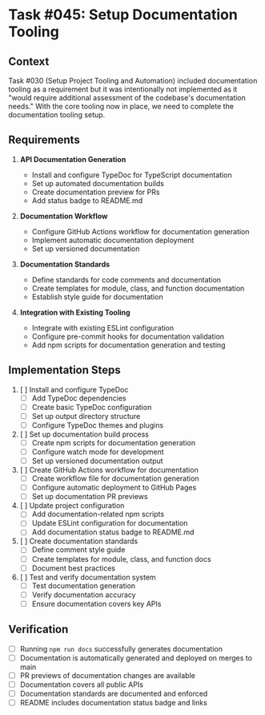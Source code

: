 # Task #045: Setup Documentation Tooling

## Context

Task #030 (Setup Project Tooling and Automation) included documentation tooling as a requirement but it was intentionally not implemented as it "would require additional assessment of the codebase's documentation needs." With the core tooling now in place, we need to complete the documentation tooling setup.

## Requirements

1. **API Documentation Generation**
   - Install and configure TypeDoc for TypeScript documentation
   - Set up automated documentation builds
   - Create documentation preview for PRs
   - Add status badge to README.md

2. **Documentation Workflow**
   - Configure GitHub Actions workflow for documentation generation
   - Implement automatic documentation deployment
   - Set up versioned documentation

3. **Documentation Standards**
   - Define standards for code comments and documentation
   - Create templates for module, class, and function documentation
   - Establish style guide for documentation

4. **Integration with Existing Tooling**
   - Integrate with existing ESLint configuration
   - Configure pre-commit hooks for documentation validation
   - Add npm scripts for documentation generation and testing

## Implementation Steps

1. [ ] Install and configure TypeDoc
   - [ ] Add TypeDoc dependencies
   - [ ] Create basic TypeDoc configuration
   - [ ] Set up output directory structure
   - [ ] Configure TypeDoc themes and plugins

2. [ ] Set up documentation build process
   - [ ] Create npm scripts for documentation generation
   - [ ] Configure watch mode for development
   - [ ] Set up versioned documentation output

3. [ ] Create GitHub Actions workflow for documentation
   - [ ] Create workflow file for documentation generation
   - [ ] Configure automatic deployment to GitHub Pages
   - [ ] Set up documentation PR previews

4. [ ] Update project configuration
   - [ ] Add documentation-related npm scripts
   - [ ] Update ESLint configuration for documentation
   - [ ] Add documentation status badge to README.md

5. [ ] Create documentation standards
   - [ ] Define comment style guide
   - [ ] Create templates for module, class, and function docs
   - [ ] Document best practices

6. [ ] Test and verify documentation system
   - [ ] Test documentation generation
   - [ ] Verify documentation accuracy
   - [ ] Ensure documentation covers key APIs

## Verification

- [ ] Running `npm run docs` successfully generates documentation
- [ ] Documentation is automatically generated and deployed on merges to main
- [ ] PR previews of documentation changes are available
- [ ] Documentation covers all public APIs
- [ ] Documentation standards are documented and enforced
- [ ] README includes documentation status badge and links
